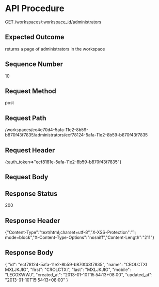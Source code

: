 # API Procedure
GET /workspaces/:workspace_id/administrators
## Expected Outcome
returns a page of administrators in the workspace
## Sequence Number
10
## Request Method
post
## Request Path
/workspaces/ec4e70d4-5afa-11e2-8b59-b870f43f7835/administrators/ecf78124-5afa-11e2-8b59-b870f43f7835
## Request Header
{:auth_token=>"ecf8181e-5afa-11e2-8b59-b870f43f7835"}
## Request Body


## Response Status
200
## Response Header
{"Content-Type":"text/html;charset=utf-8","X-XSS-Protection":"1; mode=block","X-Content-Type-Options":"nosniff","Content-Length":"211"}

## Response Body
{
  "id": "ecf78124-5afa-11e2-8b59-b870f43f7835",
  "name": "CROLCTXI MXLJKJIO",
  "first": "CROLCTXI",
  "last": "MXLJKJIO",
  "mobile": "LEGOXWWJ",
  "created_at": "2013-01-10T15:54:13+08:00",
  "updated_at": "2013-01-10T15:54:13+08:00"
}

